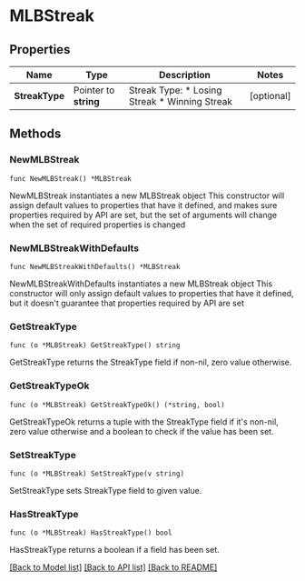 # MLBStreak

## Properties

Name | Type | Description | Notes
------------ | ------------- | ------------- | -------------
**StreakType** | Pointer to **string** | Streak Type:   * Losing Streak   * Winning Streak  | [optional] 

## Methods

### NewMLBStreak

`func NewMLBStreak() *MLBStreak`

NewMLBStreak instantiates a new MLBStreak object
This constructor will assign default values to properties that have it defined,
and makes sure properties required by API are set, but the set of arguments
will change when the set of required properties is changed

### NewMLBStreakWithDefaults

`func NewMLBStreakWithDefaults() *MLBStreak`

NewMLBStreakWithDefaults instantiates a new MLBStreak object
This constructor will only assign default values to properties that have it defined,
but it doesn't guarantee that properties required by API are set

### GetStreakType

`func (o *MLBStreak) GetStreakType() string`

GetStreakType returns the StreakType field if non-nil, zero value otherwise.

### GetStreakTypeOk

`func (o *MLBStreak) GetStreakTypeOk() (*string, bool)`

GetStreakTypeOk returns a tuple with the StreakType field if it's non-nil, zero value otherwise
and a boolean to check if the value has been set.

### SetStreakType

`func (o *MLBStreak) SetStreakType(v string)`

SetStreakType sets StreakType field to given value.

### HasStreakType

`func (o *MLBStreak) HasStreakType() bool`

HasStreakType returns a boolean if a field has been set.


[[Back to Model list]](../README.md#documentation-for-models) [[Back to API list]](../README.md#documentation-for-api-endpoints) [[Back to README]](../README.md)


